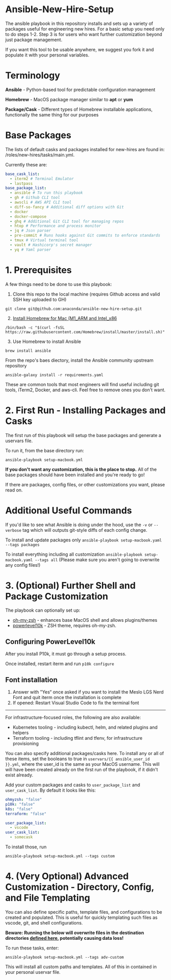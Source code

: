 # Ansible-New-Hire-Setup

The ansible playbook in this repository installs and sets up a variety of packages useful for engineering new hires. For a basic setup you need only to do steps 1-2. Step 3 is for users who want further customization beyond just package management.

If you want this tool to be usable anywhere, we suggest you fork it and populate it with your personal variables.

# Terminology

**Ansible** - Python-based tool for predictable configuration management

**Homebrew** - MacOS package manager similar to **apt** or **yum**

**Package/Cask** - Different types of Homebrew installable applications, functionally the same thing for our purposes

# Base Packages

The lists of default casks and packages installed for new-hires are found in: /roles/new-hires/tasks/main.yml.

Currently these are:

```yaml
base_cask_list:
  - iterm2 # Terminal Emulator
  - lastpass
base_package_list:
  - ansible # To run this playbook
  - gh # Github CLI tool
  - awscli # AWS API CLI tool
  - diff-so-fancy # Additional diff options with Git
  - docker
  - docker-compose
  - ghq # Additional Git CLI tool for managing repos
  - htop # Performance and process monitor
  - jq # Json parser
  - pre-commit # Runs hooks against Git commits to enforce standards
  - tmux # Virtual terminal tool
  - vault # Hashicorp's secret manager
  - yq # Yaml parser
```

# 1. Prerequisites

A few things need to be done to use this playbook:

1. Clone this repo to the local machine (requires Github access and valid SSH key uploaded to GH)

```
git clone git@github.com:anaconda/ansible-new-hire-setup.git
```

2. [Install Homebrew for Mac (M1_ARM and Intel_x86](https://docs.brew.sh/Installation)

```
/bin/bash -c "$(curl -fsSL https://raw.githubusercontent.com/Homebrew/install/master/install.sh)"
```

3. Use Homebrew to install Ansible

```
brew install ansible
```

From the repo's baes diectory, install the Ansible community upstream repository

```
ansible-galaxy install -r requirements.yaml
```

These are common tools that most engineers will find useful including git tools, iTerm2, Docker, and aws-cli. Feel free to remove ones you don't want.

# 2. First Run - Installing Packages and Casks

The first run of this playbook will setup the base packages and generate a uservars file.

To run it, from the base directory run:

```
ansible-playbook setup-macbook.yml
```

**If you don't want any customization, this is the place to stop.** All of the base packages should have been installed and you're ready to go!

If there are packages, config files, or other customizations you want, please read on.

# Additional Useful Commands

If you'd like to see what Ansible is doing under the hood, use the `-v` or `--verbose` tag which will outputs git-style diffs of each config change.

To install and update packages only `ansible-playbook setup-macbook.yaml --tags packages`

To install everything including all customization `ansible-playbook setup-macbook.yaml --tags all` (Please make sure you aren't going to overwrite any config files!)

# 3. (Optional) Further Shell and Package Customization

The playbook can optionally set up:

- [oh-my-zsh](https://github.com/ohmyzsh/ohmyzsh) - enhances base MacOS shell and allows plugins/themes
- [powerlevel10k](https://github.com/romkatv/powerlevel10k) - ZSH theme, requires oh-my-zsh.

## Configuring PowerLevel10k

After you install P10k, it must go through a setup process.

Once installed, restart iterm and run `p10k configure`

## Font installation

1. Answer with "Yes“ once asked if you want to install the Meslo LGS Nerd Font and quit iterm once the installation is complete
2. If opened: Restart Visual Studio Code to fix the terminal font

---

For infrastructure-focused roles, the following are also available:

- Kubernetes tooling - including kubectl, helm, and related plugins and helpers
- Terraform tooling - including tflint and tfenv, for infrastructure provisioning

You can also specify additional packages/casks here. To install any or all of these items, set the booleans to true in `uservars/{{ ansible_user_id }}.yml`, where the user_id is the same as your MacOS username. This will will have been created already on the first run of the playbook, if it didn't exist already.

Add your custom packages and casks to `user_package_list` and `user_cask_list`. By default it looks like this:

```yaml
ohmyzsh: "false"
p10k: "false"
k8s: "false"
terraform: "false"

user_package_list:
  - vscode
user_cask_list:
  - somecask
```

To install those, run

```
ansible-playbook setup-macbook.yml --tags custom
```

# 4. (Very Optional) Advanced Customization - Directory, Config, and File Templating

You can also define specific paths, template files, and configurations to be created and populated. This is useful for quickly templating such files as vscode, git, and shell configurations.

**Beware: Running the below will overwrite files in the destination directories [defined here](uservars/template.yml#L15), potentially causing data loss!**

To run these tasks, enter:

```
ansible-playbook setup-macbook.yml --tags adv-custom
```

This will install all custom paths and templates. All of this in contained in your personal uservar file.
